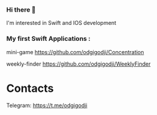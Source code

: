 ### Hi there 👋
I'm interested in Swift and IOS development

### Му first Swift Applications :
mini-game https://github.com/odgigodji/Concentration

weekly-finder https://github.com/odgigodji/WeeklyFinder

# Contacts
Telegram: https://t.me/odgigodji
<!-- Instagram: @nikitaevvv -->
